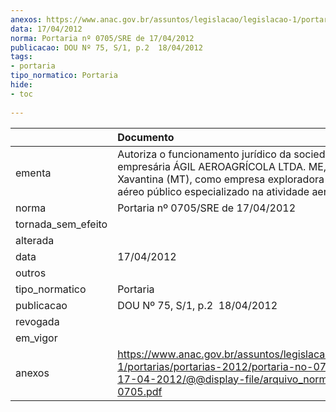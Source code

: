 ```yaml
---
anexos: https://www.anac.gov.br/assuntos/legislacao/legislacao-1/portarias/portarias-2012/portaria-no-0705-sre-de-17-04-2012/@@display-file/arquivo_norma/PA2012-0705.pdf
data: 17/04/2012
norma: Portaria nº 0705/SRE de 17/04/2012
publicacao: DOU Nº 75, S/1, p.2  18/04/2012
tags:
- portaria
tipo_normatico: Portaria
hide: 
- toc 
 
---
```


|                    | Documento                                                                                                                                                                                                |
|:-------------------|:---------------------------------------------------------------------------------------------------------------------------------------------------------------------------------------------------------|
| ementa             | Autoriza o funcionamento jurídico da sociedade empresária ÁGIL AEROAGRÍCOLA LTDA. ME, em Nova Xavantina (MT), como empresa exploradora de serviço aéreo público especializado na atividade aeroagrícola. |
| norma              | Portaria nº 0705/SRE de 17/04/2012                                                                                                                                                                       |
| tornada_sem_efeito |                                                                                                                                                                                                          |
| alterada           |                                                                                                                                                                                                          |
| data               | 17/04/2012                                                                                                                                                                                               |
| outros             |                                                                                                                                                                                                          |
| tipo_normatico     | Portaria                                                                                                                                                                                                 |
| publicacao         | DOU Nº 75, S/1, p.2  18/04/2012                                                                                                                                                                          |
| revogada           |                                                                                                                                                                                                          |
| em_vigor           |                                                                                                                                                                                                          |
| anexos             | https://www.anac.gov.br/assuntos/legislacao/legislacao-1/portarias/portarias-2012/portaria-no-0705-sre-de-17-04-2012/@@display-file/arquivo_norma/PA2012-0705.pdf                                        |